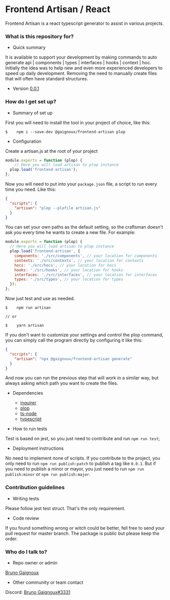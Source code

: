 # Frontend Artisan / React #

Frontend Artisan is a react typescript generator to assist in various projects.

### What is this repository for? ###

* Quick summary

It is available to support your development by making commands to auto generate api | components | types | interfaces | hooks | context | hoc.
Initially the idea was to help new and even more experienced developers to speed up daily development. Removing the need to manually create files that will often have standard structures.

* Version [0.0.1](https://github.com/BrunoGaignoux/artisan-frontend/tags#0.0.1)

### How do I get set up? ###

* Summary of set up

First you will need to install the tool in your project of choice, like this:

```shell
$    npm i --save-dev @gaignoux/frontend-artisan plop
```

* Configuration

Create a artisan.js at the root of your project

```js
module.exports = function (plop) {
	// Here you will load artisan to plop instance
  plop.load('frontend-artisan');
};
```

Now you will need to put into your `package.json` file, a script to run every time you need. Like this: 

```json
{
  "scripts": {
    "artisan": "plop --plofile artisan.js"
  }
} 
```

You can set your own paths as the default setting, so the craftsman doesn't ask you every time he wants to create a new file. For example:

```js
module.exports = function (plop) {
  // Here you will load artisan to plop instance
  plop.load('frontend-artisan', {
    components: './src/components', // your location for components
    contexts: './src/contexts', // your location for contexts
    hocs: './src/hocs', // your location for hocs
    hooks: './src/hooks', // your location for hooks
    interfaces: './src/interfaces', // your location for interfaces
    types: './src/types', // your location for types
  });
};
```

Now just test and use as needed.
```shell
$    npm run artisan

// or

$    yarn artisan
```

If you don't want to customize your settings and control the plop command, you can simply call the program directly by configuring it like this:

```json
{
  "scripts": {
    "artisan": "npx @gaignoux/frontend-artisan generate"
  }
} 
```

And now you can run the previous step that will work in a similar way, but always asking which path you want to create the files.

* Dependencies
  * [inquirer](https://github.com/SBoudrias/Inquirer.js#readme)
  * [plop](https://plopjs.com/)
  * [ts-node](https://typestrong.org/ts-node)
  * [typescript](https://www.typescriptlang.org/)

* How to run tests

Test is based on jest, so you just need to contribute and run `npm run test`;

* Deployment instructions

No need to implement none of scripts. If you contribute to the project, 
you only need to run `npm run publish:patch` to publish a tag like `0.0.1`. But if you need to publish a minor or mayor, you just need to
run `npm run publish:minor` or `npm run publish:major`.

### Contribution guidelines ###

* Writing tests

Please follow jest test struct. That's the only requirement.

* Code review

If you found something wrong or witch could be better, fell free to send your pull request for master branch.
The package is public but please keep the order.

### Who do I talk to? ###

* Repo owner or admin

[Bruno Gaignoux](mailto:gaignoux@gmail.com)

* Other community or team contact

Discord: [Bruno Gaignoux#3331](mailto:gaignoux@gmail.com)
